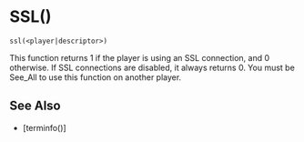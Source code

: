 # SSL()
`ssl(<player|descriptor>)`

  This function returns 1 if the player is using an SSL connection, and 0 otherwise. If SSL connections are disabled, it always returns 0. You must be See_All to use this function on another player.


## See Also
- [terminfo()]

